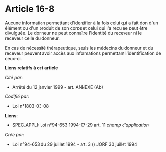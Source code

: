 # Article 16-8

Aucune information permettant d'identifier à la fois celui qui a fait don d'un élément ou d'un produit de son corps et celui
qui l'a reçu ne peut être divulguée. Le donneur ne peut connaître l'identité du receveur ni le receveur celle du donneur.

En cas de nécessité thérapeutique, seuls les médecins du donneur et du receveur peuvent avoir accès aux informations
permettant l'identification de ceux-ci.

**Liens relatifs à cet article**

_Cité par_:

  - Arrêté du 12 janvier 1999 - art. ANNEXE (Ab)

_Codifié par_:

  - Loi n°1803-03-08

**Liens**:

  - SPEC_APPLI: Loi n°94-653 1994-07-29 art. 11 *champ d'application*

_Créé par_:

  - Loi n°94-653 du 29 juillet 1994 - art. 3 () JORF 30 juillet 1994
